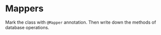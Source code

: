 # Mappers

Mark the class with `@Mapper` annotation. Then write down the methods of database operations.